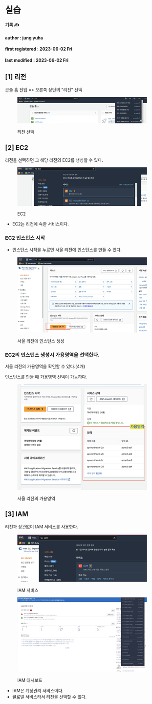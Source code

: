# 실습

**기록 ✍️**

#### author : jung yuha

#### first registered : 2023-06-02 Fri

#### last modified : 2023-06-02 Fri

## \[1] 리전

콘솔 홈 진입 => 오른쪽 상단의 "리전" 선택

<figure><img src="../../.gitbook/assets/image (19) (1) (1).png" alt=""><figcaption><p>리전 선택</p></figcaption></figure>

## \[2] EC2

리전을 선택하면 그 해당 리전의 EC2를 생성할 수 있다.

<figure><img src="../../.gitbook/assets/image (3) (2) (1).png" alt=""><figcaption><p>EC2</p></figcaption></figure>

* EC2는 리전에 속한 서비스이다.

### EC2 인스턴스 시작

* 인스턴스 시작을 누르면 서울 리전에 인스턴스를 만들 수 있다.

<figure><img src="../../.gitbook/assets/image (2) (1) (1) (2).png" alt=""><figcaption><p>서울 리전에 인스턴스 생성</p></figcaption></figure>

### EC2의 인스턴스 생성시 가용영역을 선택한다.

서울 리전의 가용영역을 확인할 수 있다.(4개)

인스턴스를 만들 때 가용영역 선택이 가능하다.

<figure><img src="../../.gitbook/assets/image (8) (2) (1).png" alt=""><figcaption><p>서울 리전의 가용영역</p></figcaption></figure>

## \[3] IAM

리전과 상관없이 IAM 서비스를 사용한다.

<figure><img src="../../.gitbook/assets/image (16) (1) (1) (1).png" alt=""><figcaption><p>IAM 서비스</p></figcaption></figure>

<figure><img src="../../.gitbook/assets/image (18) (1) (1).png" alt=""><figcaption><p>IAM 대시보드</p></figcaption></figure>

* IAM은 계정관리 서비스이다.
* 글로벌 서비스라서 리전을 선택할 수 없다.
